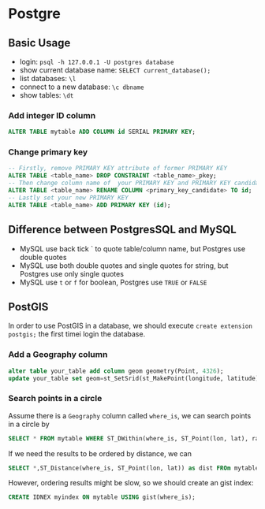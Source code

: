 
# Postgre


## Basic Usage

  * login: `psql -h 127.0.0.1 -U postgres database`
  * show current database name: `SELECT current_database();`
  * list databases: `\l`
  * connect to a new database: `\c dbname`
  * show tables: `\dt`
  
### Add integer ID column

```SQL
ALTER TABLE mytable ADD COLUMN id SERIAL PRIMARY KEY;
```

### Change primary key

```SQL
-- Firstly, remove PRIMARY KEY attribute of former PRIMARY KEY
ALTER TABLE <table_name> DROP CONSTRAINT <table_name>_pkey;
-- Then change column name of  your PRIMARY KEY and PRIMARY KEY candidates properly.
ALTER TABLE <table_name> RENAME COLUMN <primary_key_candidate> TO id;
-- Lastly set your new PRIMARY KEY
ALTER TABLE <table_name> ADD PRIMARY KEY (id);
```
  
## Difference between PostgresSQL and MySQL

  * MySQL use back tick ` to quote table/column name, but Postgres use double quotes
  * MySQL use both double quotes and single quotes for string, but Postgres use only single quotes
  * MySQL use `t` or `f` for boolean, Postgres use `TRUE` or `FALSE`
  
## PostGIS

In order to use PostGIS in a database, we should execute `create extension postgis;` the first timei login the database.

### Add a Geography column

```SQL
alter table your_table add column geom geometry(Point, 4326);
update your_table set geom=st_SetSrid(st_MakePoint(longitude, latitude), 4326);
```

### Search points in a circle

Assume there is a `Geography` column called `where_is`, we can search points in a circle by

```SQL
SELECT * FROM mytable WHERE ST_DWithin(where_is, ST_Point(lon, lat), radius);
```

If we need the results to be ordered by distance, we can

```SQL
SELECT *,ST_Distance(where_is, ST_Point(lon, lat)) as dist FROm mytable WHERE ST_DWithin(where_is, ST_Point(lon, lat), radius) ORDER BY dist;
```

However, ordering results might be slow, so we should create an gist index:

```SQL
CREATE IDNEX myindex ON mytable USING gist(where_is);
```

